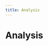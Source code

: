 ```yaml
---
title: Analysis
---
```


# Analysis

<!-- TODO: 

Beschrijf de stappen die jullie in de analyse van de probleemstelling hebben gedaan in minimum 500 woorden.

* Wat zijn vergelijkbare projecten?
* Welke datasets gebruiken jullie?
* Hoe verkrijgen jullie deze datasets?
* Welke structuren van Neurale Netwerken heb je gekozen?
* Wat zijn relevante tools die jullie gebruiken?
* Op welke target kunnen jullie inferen?
* Beschrijf de hardware die je nodig hebt om te trainen / te inferen.
* Welke software heb je nodig? Wat is het OS?
* Welke libraries heb je gebruikt?
* Hoe wil je de software deployen? .exe? docker? pip python package?

 -->
